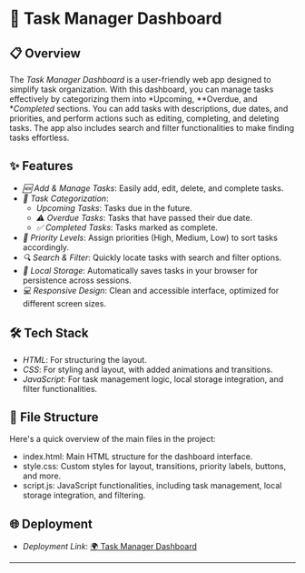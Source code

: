 # 📝 Task Manager Dashboard

## 📋 Overview

The *Task Manager Dashboard* is a user-friendly web app designed to simplify task organization. With this dashboard, you can manage tasks effectively by categorizing them into *Upcoming, **Overdue, and **Completed* sections. You can add tasks with descriptions, due dates, and priorities, and perform actions such as editing, completing, and deleting tasks. The app also includes search and filter functionalities to make finding tasks effortless.

## ✨ Features

- *🆕 Add & Manage Tasks*: Easily add, edit, delete, and complete tasks.
- *📅 Task Categorization*:
  - *Upcoming Tasks*: Tasks due in the future.
  - *⚠️ Overdue Tasks*: Tasks that have passed their due date.
  - *✅ Completed Tasks*: Tasks marked as complete.
- *🚦 Priority Levels*: Assign priorities (High, Medium, Low) to sort tasks accordingly.
- *🔍 Search & Filter*: Quickly locate tasks with search and filter options.
- *💾 Local Storage*: Automatically saves tasks in your browser for persistence across sessions.
- *💻 Responsive Design*: Clean and accessible interface, optimized for different screen sizes.

## 🛠️ Tech Stack

- *HTML*: For structuring the layout.
- *CSS*: For styling and layout, with added animations and transitions.
- *JavaScript*: For task management logic, local storage integration, and filter functionalities.

## 📁 File Structure

Here's a quick overview of the main files in the project:

- index.html: Main HTML structure for the dashboard interface.
- style.css: Custom styles for layout, transitions, priority labels, buttons, and more.
- script.js: JavaScript functionalities, including task management, local storage integration, and filtering.

## 🌐 Deployment

- *Deployment Link*: [🌍 Task Manager Dashboard](https://task-manager-loysxbh3d-shariques-projects-945912b4.vercel.app)

---
